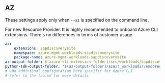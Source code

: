 ## AZ

These settings apply only when `--az` is specified on the command line.

For new Resource Provider. It is highly recommended to onboard Azure CLI extensions. There's no differences in terms of customer usage. 

``` yaml $(az) && $(target-mode) != 'core'
az:
    extensions: sapdiscoverysite
    namespace: azure.mgmt.workloads.sapdiscoverysite
    package-name: azure-mgmt-workloads-sapdiscoverysite
az-output-folder: $(azure-cli-extension-folder)/src/workloads/sapdiscoverysite
python-sdk-output-folder: "$(az-output-folder)/azext_workloads/vendored_sdks/workloads/sapdiscoverysite"
# add additional configuration here specific for Azure CLI
# refer to the faq.md for more details
```